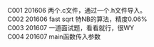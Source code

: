 C001    201606  两个.c文件，通过一个.h文件导入。<br/>
C002    201606  fast sqrt 特NB的算法，精度0.06%<br/>
C003    201607  一道面试题，看看就行，很WY<br/>
C004    201607  main函数传入参数<br/>
